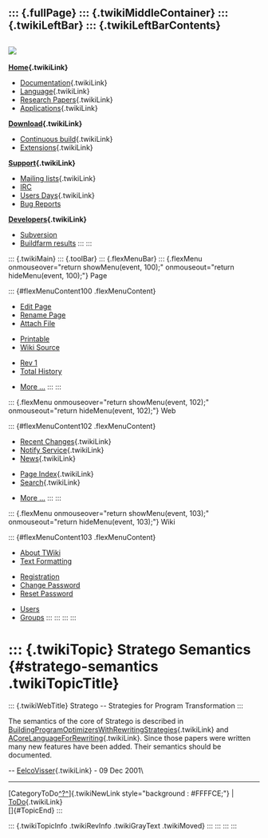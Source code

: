 ::: {.fullPage}
::: {.twikiMiddleContainer}
::: {.twikiLeftBar}
::: {.twikiLeftBarContents}
  ----------------------------------------------------------------------------------
  [![](../pub/Stratego/StrategoLogo/StrategoLogoTextlessWhite-100px.png)](WebHome)
  ----------------------------------------------------------------------------------

**[Home](WebHome){.twikiLink}**

-   [Documentation](StrategoDocumentation){.twikiLink}
-   [Language](StrategoLanguage){.twikiLink}
-   [Research Papers](StrategoPublications){.twikiLink}
-   [Applications](StrategoApplication){.twikiLink}

**[Download](StrategoDownload){.twikiLink}**

-   [Continuous build](ContinuousBuild){.twikiLink}
-   [Extensions](AdditionalPackageDownload){.twikiLink}

**[Support](StrategoSupport){.twikiLink}**

-   [Mailing lists](MailingList){.twikiLink}
-   [IRC](irc://irc.freenode.net/#stratego)
-   [Users Days](StrategoUsersDay){.twikiLink}
-   [Bug Reports](http://yellowgrass.org/project/StrategoXT)

**[Developers](StrategoDev){.twikiLink}**

-   [Subversion](https://svn.strategoxt.org/repos/StrategoXT/strategoxt/trunk)
-   [Buildfarm
    results](http://hydra.nixos.org/jobset/strategoxt/strategoxt-release/all)
:::
:::

::: {.twikiMain}
::: {.toolBar}
::: {.flexMenuBar}
::: {.flexMenu onmouseover="return showMenu(event, 100);" onmouseout="return hideMenu(event, 100);"}
Page

::: {#flexMenuContent100 .flexMenuContent}
-   [Edit
    Page](http://www.program-transformation.org/edit/Stratego/StrategoSemantics?t=1536825548)
-   [Rename
    Page](http://www.program-transformation.org/rename/Stratego/StrategoSemantics)
-   [Attach
    File](http://www.program-transformation.org/attach/Stratego/StrategoSemantics)

<!-- -->

-   [Printable](http://www.program-transformation.org/view/Stratego/StrategoSemantics?skin=print.pattern)
-   [Wiki
    Source](http://www.program-transformation.org/view/Stratego/StrategoSemantics?skin=text&raw=on&contenttype=text/plain)

<!-- -->

-   [Rev
    1](http://www.program-transformation.org/view/Stratego/StrategoSemantics?rev=1.1)
-   [Total
    History](http://www.program-transformation.org/rdiff/Stratego/StrategoSemantics)

<!-- -->

-   [More
    \...](http://www.program-transformation.org/oops/Stratego/StrategoSemantics?template=oopsmore&param1=1.1&param2=1.1)
:::
:::

::: {.flexMenu onmouseover="return showMenu(event, 102);" onmouseout="return hideMenu(event, 102);"}
Web

::: {#flexMenuContent102 .flexMenuContent}
-   [Recent Changes](WebChanges){.twikiLink}
-   [Notify Service](WebNotify){.twikiLink}
-   [News](WebNews){.twikiLink}

<!-- -->

-   [Page Index](WebIndex){.twikiLink}
-   [Search](WebSearch){.twikiLink}

<!-- -->

-   [More
    \...](http://www.program-transformation.org/oops/Stratego/StrategoSemantics?template=oopsmore&param1=1.1&param2=1.1)
:::
:::

::: {.flexMenu onmouseover="return showMenu(event, 103);" onmouseout="return hideMenu(event, 103);"}
Wiki

::: {#flexMenuContent103 .flexMenuContent}
-   [About
    TWiki](http://www.program-transformation.org/view/TWiki/WebHome)
-   [Text
    Formatting](http://www.program-transformation.org/view/TWiki/TextFormattingRules)

<!-- -->

-   [Registration](http://www.program-transformation.org/view/TWiki/TWikiRegistration)
-   [Change
    Password](http://www.program-transformation.org/view/TWiki/ChangePassword)
-   [Reset
    Password](http://www.program-transformation.org/view/TWiki/ResetPassword)

<!-- -->

-   [Users](http://www.program-transformation.org/view/Main/TWikiUsers)
-   [Groups](http://www.program-transformation.org/view/Main/TWikiGroups)
:::
:::
:::
:::

::: {.twikiTopic}
Stratego Semantics {#stratego-semantics .twikiTopicTitle}
==================

::: {.twikiWebTitle}
Stratego \-- Strategies for Program Transformation
:::

The semantics of the core of Stratego is described in
[BuildingProgramOptimizersWithRewritingStrategies](BuildingProgramOptimizersWithRewritingStrategies){.twikiLink}
and [ACoreLanguageForRewriting](ACoreLanguageForRewriting){.twikiLink}.
Since those papers were written many new features have been added. Their
semantics should be documented.

\-- [EelcoVisser](../Main/EelcoVisser){.twikiLink} - 09 Dec 2001\

------------------------------------------------------------------------

[CategoryToDo[^?^](http://www.program-transformation.org/edit/Stratego/CategoryToDo?topicparent=Stratego.StrategoSemantics)]{.twikiNewLink
style="background : #FFFFCE;"} \| [ToDo](ToDo){.twikiLink}\
[]{#TopicEnd}
:::

::: {.twikiTopicInfo .twikiRevInfo .twikiGrayText .twikiMoved}
:::
:::
:::
:::
